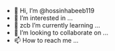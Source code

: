 - 👋 Hi, I’m @hossinhabeeb119
- 👀 I’m interested in ...
- 🌱 zcb I’m currently learning ...
- 💞️ I’m looking to collaborate on ...
- 📫 How to reach me ...

<!---
hossinhabeeb119/hossinhabeeb119 is a ✨ special ✨ repository because its `README.md` (this file) appears on your GitHub profile.
You can click the Preview link to take a look at your changes.
--->
